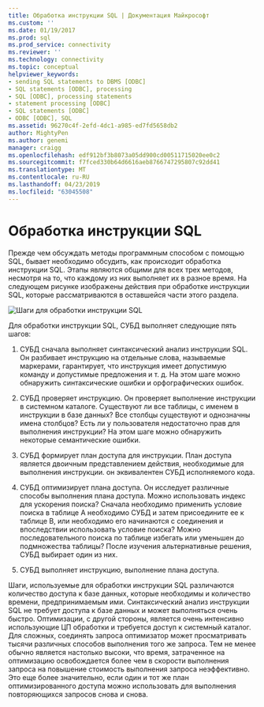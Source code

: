 ```yaml
---
title: Обработка инструкции SQL | Документация Майкрософт
ms.custom: ''
ms.date: 01/19/2017
ms.prod: sql
ms.prod_service: connectivity
ms.reviewer: ''
ms.technology: connectivity
ms.topic: conceptual
helpviewer_keywords:
- sending SQL statements to DBMS [ODBC]
- SQL statements [ODBC], processing
- SQL [ODBC], processing statements
- statement processing [ODBC]
- SQL statements [ODBC]
- ODBC [ODBC], SQL
ms.assetid: 96270c4f-2efd-4dc1-a985-ed7fd5658db2
author: MightyPen
ms.author: genemi
manager: craigg
ms.openlocfilehash: edf912bf3b8073a05dd900cd00511715020ee0c2
ms.sourcegitcommit: f7fced330b64d6616aeb8766747295807c92dd41
ms.translationtype: MT
ms.contentlocale: ru-RU
ms.lasthandoff: 04/23/2019
ms.locfileid: "63045508"
---
```

# <a name="processing-a-sql-statement"></a>Обработка инструкции SQL
Прежде чем обсуждать методы программным способом с помощью SQL, бывает необходимо обсудить, как происходит обработка инструкции SQL. Этапы являются общими для всех трех методов, несмотря на то, что каждому из них выполняет их в разное время. На следующем рисунке изображены действия при обработке инструкции SQL, которые рассматриваются в оставшейся части этого раздела.  
  
 ![Шаги для обработки инструкции SQL](../../odbc/reference/media/pr01.gif "pr01")  
  
 Для обработки инструкции SQL, СУБД выполняет следующие пять шагов:  
  
1.  СУБД сначала выполняет синтаксический анализ инструкции SQL. Он разбивает инструкцию на отдельные слова, называемые маркерами, гарантирует, что инструкция имеет допустимую команду и допустимые предложения и т. д. На этом шаге можно обнаружить синтаксические ошибки и орфографических ошибок.  
  
2.  СУБД проверяет инструкцию. Он проверяет выполнение инструкции в системном каталоге. Существуют ли все таблицы, с именем в инструкции в базе данных? Все столбцы существуют и однозначны имена столбцов? Есть ли у пользователя недостаточно прав для выполнения инструкции? На этом шаге можно обнаружить некоторые семантические ошибки.  
  
3.  СУБД формирует план доступа для инструкции. План доступа является двоичным представлением действия, необходимые для выполнения инструкции. он эквивалентен СУБД исполняемого кода.  
  
4.  СУБД оптимизирует плана доступа. Он исследует различные способы выполнения плана доступа. Можно использовать индекс для ускорения поиска? Сначала необходимо применить условие поиска в таблице А необходимо СУБД и затем присоедините ее к таблице B, или необходимо его начинаются с соединения и впоследствии использовать условие поиска? Можно последовательного поиска по таблице избегать или уменьшен до подмножества таблицы? После изучения альтернативные решения, СУБД выбирает один из них.  
  
5.  СУБД выполняет инструкцию, выполнение плана доступа.  
  
 Шаги, используемые для обработки инструкции SQL различаются количество доступа к базе данных, которые необходимы и количество времени, предпринимаемым ими. Синтаксический анализ инструкции SQL не требует доступа к базе данных и может выполняться очень быстро. Оптимизации, с другой стороны, является очень интенсивно использующие ЦП обработки и требуется доступ к системный каталог. Для сложных, соединять запроса оптимизатор может просматривать тысячи различных способов выполнения того же запроса. Тем не менее обычно является настолько высоки, что время, затраченное на оптимизацию освобождается более чем в скорости выполнения запроса на повышение стоимость выполнения запроса неэффективно. Это еще более значительно, если один и тот же план оптимизированного доступа можно использовать для выполнения повторяющихся запросов снова и снова.
